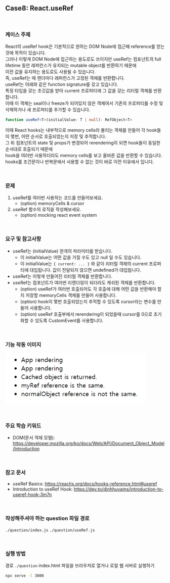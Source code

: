 ## Case8: React.useRef

<br>

### 케이스 주제

React의 useRef hook은 기본적으로 원하는 DOM Node에 접근해 reference를 얻는 것에 목적이 있습니다.<br> 그러나 이렇게 DOM Node에 접근하는 용도로도 쓰이지만 useRef는 컴포넌트의 full lifetime 동안 레퍼런스가 유지되는 mutable object를 반환하기 때문에<br> 이전 값을 유지하는 용도로도 사용될 수 있습니다.<br> 즉, useRef는 매 렌더마다 레퍼런스가 고정된 객체를 반환합니다.<br> useRef는 아래와 같은 function signature를 갖고 있습니다.<br> 특정 타입을 갖는 초깃값을 받아 current 프로퍼티에 그 값을 갖는 리터럴 객체를 반환합니다.<br> 이때 이 객체는 seal이나 freeze가 되어있지 않은 객체여서 기존의 프로퍼티를 수정 및 삭제하거나 새 프로퍼티를 추가할 수 있습니다.

```typescript
function useRef<T>(initialValue: T | null): RefObject<T>
```

이때 React hooks는 내부적으로 memory cells라 불리는 객체를 만들어 각 hook들이 몇번, 어떤 순서로 호출되었는지 저장 및 추적합니다. <br>그 뒤 컴포넌트의 state 및 props가 변경되어 rerendering이 되면 hook들이 동일한 순서대로 호출되기 때문에<br> hook을 여러번 사용하더라도 memory cells를 보고 올바른 값을 반환할 수 있습니다.<br> hooks를 조건문이나 반복문에서 사용할 수 없는 것이 바로 이런 이유에서 입니다.

<br>

### 문제

1. useRef를 여러번 사용하는 코드를 만들어보세요.
   - (option) memoryCells & cursor
2. useRef 함수의 로직을 작성해보세요.
   - (option) mocking react event system

<br>

### 요구 및 참고사항

- useRef는 (initialValue) 한개의 파라미터를 받습니다.
  - 이 initialValue는 어떤 값을 가질 수도 있고 null 일 수도 있습니다.
  - 이 initialValue는 `{ current: ... }` 와 같이 리터럴 객체의 current 프로퍼티에 대입됩니다. 값이 전달되지 않으면 undefined가 대입됩니다.
- useRef는 이렇게 만들어진 리터럴 객체를 반환합니다.
- useRef는 컴포넌트가 여러번 리렌더링이 되더라도 캐쉬된 객체를 반환합니다.
  - (option) useRef가 여러번 호출되어도 각 호출에 대해 어떤 값을 반환해야 할지 저장할 memoryCells 객체를 만들어 사용합니다.
  - (option) hook이 몇번 호출되었는지 추적할 수 있도록 cursor라는 변수를 만들어 사용합니다.
  - (option) useRef 호출부에서 rerendering이 되었을때 cursor를 0으로 초기화할 수 있도록 CustomEvent를 사용합니다.

<br>

### 기능 작동 이미지

![example](example.png)

<br>

### 주요 학습 키워드

- DOM(문서 객체 모델): https://developer.mozilla.org/ko/docs/Web/API/Document_Object_Model/Introduction

<br>

### 참고 문서

- useRef Basics: https://reactjs.org/docs/hooks-reference.html#useref
- Introduction to useRef Hook: https://dev.to/dinhhuyams/introduction-to-useref-hook-3m7n

<br>

### 작성해주셔야 하는 question 파일 경로

`./question/index.js`
`./question/useRef.js`

<br>

### 실행 방법

경로
`./question`
index.html 파일을 브라우저로 열거나 로컬 웹 서버로 실행하기

```bash
npx serve -l 3000
```
